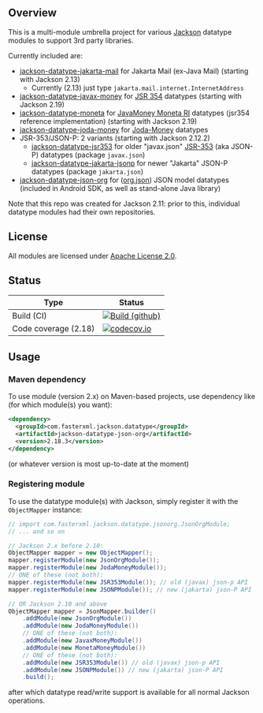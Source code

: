 ## Overview

This is a multi-module umbrella project for various [Jackson](../../../jackson)
datatype modules to support 3rd party libraries.

Currently included are:

* [jackson-datatype-jakarta-mail](jakarta-mail/) for Jakarta Mail (ex-Java Mail) (starting with Jackson 2.13)
    * Currently (2.13) just type `jakarta.mail.internet.InternetAddress`
* [jackson-datatype-javax-money](javax-money/) for [JSR 354](https://github.com/JavaMoney/jsr354-api) datatypes (starting with Jackson 2.19)
* [jackson-datatype-moneta](moneta/) for [JavaMoney Moneta RI](https://javamoney.github.io/) datatypes (jsr354 reference implementation) (starting with Jackson 2.19)
* [jackson-datatype-joda-money](joda-money/) for [Joda-Money](https://www.joda.org/joda-money/) datatypes
* JSR-353/JSON-P: 2 variants (starting with Jackson 2.12.2)
    * [jackson-datatype-jsr353](jsr-353/) for older "javax.json" [JSR-353](https://www.jcp.org/en/jsr/detail?id=353) (aka JSON-P) datatypes (package `javax.json`)
    * [jackson-datatype-jakarta-jsonp](jakarta-jsonp/) for newer "Jakarta" JSON-P datatypes (package `jakarta.json`)
* [jackson-datatype-json-org](json-org/) for ([org.json](http://json.org/java)) JSON model datatypes (included in Android SDK, as well as stand-alone Java library)

Note that this repo was created for Jackson 2.11: prior to this, individual datatype
modules had their own repositories.

## License

All modules are licensed under [Apache License 2.0](http://www.apache.org/licenses/LICENSE-2.0.txt).

## Status

| Type | Status |
| ---- | ------ |
| Build (CI) | [![Build (github)](https://github.com/FasterXML/jackson-datatypes-misc/actions/workflows/main.yml/badge.svg)](https://github.com/FasterXML/jackson-datatypes-misc/actions/workflows/main.yml) |
| Code coverage (2.18) | [![codecov.io](https://codecov.io/github/FasterXML/jackson-datatypes-misc/coverage.svg?branch=2.18)](https://codecov.io/github/FasterXML/jackson-datatypes-misc?branch=2.18) |


## Usage

### Maven dependency

To use module (version 2.x) on Maven-based projects, use dependency like
(for which module(s) you want):

```xml
<dependency>
  <groupId>com.fasterxml.jackson.datatype</groupId>
  <artifactId>jackson-datatype-json-org</artifactId>
  <version>2.18.3</version>
</dependency>
```

(or whatever version is most up-to-date at the moment)

### Registering module

To use the datatype module(s) with Jackson, simply register it
with the `ObjectMapper` instance:

```java
// import com.fasterxml.jackson.datatype.jsonorg.JsonOrgModule;
// ... and so on

// Jackson 2.x before 2.10:
ObjectMapper mapper = new ObjectMapper();
mapper.registerModule(new JsonOrgModule());
mapper.registerModule(new JodaMoneyModule());
// ONE of these (not both):
mapper.registerModule(new JSR353Module()); // old (javax) json-p API
mapper.registerModule(new JSONPModule()); // new (jakarta) json-P API

// OR Jackson 2.10 and above
ObjectMapper mapper = JsonMapper.builder()
    .addModule(new JsonOrgModule())
    .addModule(new JodaMoneyModule())
    // ONE of these (not both):
    .addModule(new JavaxMoneyModule())
    .addModule(new MonetaMoneyModule())
    // ONE of these (not both):
    .addModule(new JSR353Module()) // old (javax) json-p API
    .addModule(new JSONPModule()) // new (jakarta) json-P API
    .build();
```

after which datatype read/write support is available for all normal Jackson operations.
